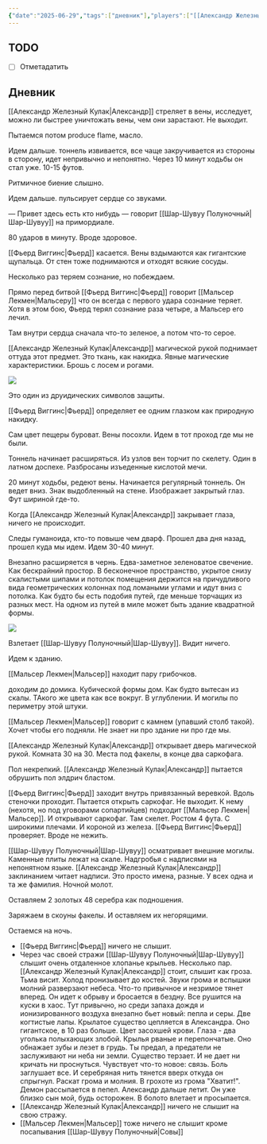 ```yaml
---
{"date":"2025-06-29","tags":["дневник"],"players":["[[Александр Железный Кулак]]","[[Шар-Шувуу Полуночный]]","[[Фьерд Виггинс]]","[[Мальсер Лекмен]]"],"campaign":"Школа приключенцев Безелота. Переплетенные судьбы","world-date":"44 день весны 776","world-time-start":"12:45","dg-publish":true,"previous-session":"[[22 июня 2025]]","next-session":null,"permalink":"/29-iyunya-2025/","dgPassFrontmatter":true}
---
```



## TODO
- [ ] Отметадатить

## Дневник
[[Александр Железный Кулак\|Александр]] стреляет в вены, исследует, можно ли быстрее уничтожать вены, чем они зарастают. Не выходит. 

Пытаемся потом produce flame, масло. 

Идем дальше. тоннель извивается, все чаще закручивается из стороны в сторону, идет непривычно и непонятно. Через 10 минут ходьбы он стал уже. 10-15 футов.

Ритмичное биение слышно. 

Идем дальше. пульсирует сердце со звуками. 

— Привет здесь есть кто нибудь — говорит [[Шар-Шувуу Полуночный\|Шар-Шувуу]] на примордиале. 

80 ударов в минуту. Вроде здоровое. 

[[Фьерд Виггинс\|Фьерд]] касается. Вены вздымаются как гигантские щупальца. От стен тоже поднимаются и отходят всякие сосуды. 

Несколько раз теряем сознание, но побеждаем. 

Прямо перед битвой [[Фьерд Виггинс\|Фьерд]] говорит [[Мальсер Лекмен\|Мальсеру]] что он всегда с первого удара сознание теряет. Хотя в этом бою, Фьерд терял сознание раза четыре, а Мальсер его лечил.

Там внутри сердца сначала что-то зеленое, а потом что-то серое.

[[Александр Железный Кулак\|Александр]] магической рукой поднимает оттуда этот предмет. Это ткань, как накидка. Явные магические характеристики. Брошь с лосем и рогами.

![](https://dnd-day.org/worlds/faeton/items/Nature%27s%20Mantle.webp)

Это один из друидических символов защиты. 

[[Фьерд Виггинс\|Фьерд]] определяет ее одним глазком как природную накидку. 

Сам цвет пещеры буроват. Вены посохли. 
Идем в тот проход где мы не были. 


Тоннель начинает расширяться. Из узлов вен торчит по скелету. Один в латном доспехе. Разбросаны изъеденные кислотой мечи. 

20 минут ходьбы, редеют вены. Начинается регулярный тоннель. Он ведет вниз. Знак выдобленный на стене. Изображает закрытый глаз. Фут шириной где-то. 

Когда [[Александр Железный Кулак\|Александр]] закрывает глаза, ничего не происходит. 

Следы гуманоида, кто-то повыше чем дварф. Прошел два дня назад, прошел куда мы идем. Идем 30-40 минут.

Внезапно расширяется в чернь. Едва-заметное зеленоватое свечение. Как бескрайний простор. В бесконечное пространство, укрытое снизу скалистыми шипами и потолок помещения держится на причудливого вида геометрических колоннах под ломаными углами и идут вниз с потолка. Как будто бы есть подобия путей, где меньше торчащих из разных мест. На одном из путей в миле может быть здание квадратной формы. 

![](https://dnd-day.org/worlds/faeton/scenes/061e92a9-b8fc-44df-ae74-97ecba86acbc.png)

Взлетает [[Шар-Шувуу Полуночный\|Шар-Шувуу]]. Видит ничего.

Идем к зданию. 

[[Мальсер Лекмен\|Мальсер]] находит пару грибочков. 

доходим до домика. Кубической формы дом. Как будто вытесан из скалы. ТАкого же цвета как все вокруг. В углублении. И могилы по периметру этой штуки. 

[[Мальсер Лекмен\|Мальсер]] говорит с камнем (упавший столб такой). Хочет чтобы его подняли. Не знает ни про здание ни про где мы. 

[[Александр Железный Кулак\|Александр]] открывает дверь магической рукой. Комната 30 на 30. Места под факелы, в конце два саркофага. 

Пол некрепкий. [[Александр Железный Кулак\|Александр]] пытается обрушить пол элдрич бластом. 

[[Фьерд Виггинс\|Фьерд]] заходит внутрь привязанный веревкой. Вдоль стеночки проходит. Пытается открыть саркофаг. Не выходит. К нему (нехотя, но под уговорами сопартийцев) подходит [[Мальсер Лекмен\|Мальсер]]. И открывают саркофаг. Там скелет. Ростом 4 фута. С широкими плечами. И короной из железа. [[Фьерд Виггинс\|Фьерд]] проверяет. Вроде не нежить. 

[[Шар-Шувуу Полуночный\|Шар-Шувуу]] осматривает внешние могилы. Каменные плиты лежат на скале. Надгробья с надписями на непонятном языке. [[Александр Железный Кулак\|Александр]] заклинанием читает надписи. Это просто имена, разные.  У всех одна и та же фамилия. Ночной молот. 

Оставляем 2 золотых 48 серебра как подношения. 

Заряжаем в скоуны факелы. И оставляем их негорящими. 

Остаемся на ночь.
- [[Фьерд Виггинс\|Фьерд]] ничего не слышит.
- Через час своей стражи [[Шар-Шувуу Полуночный\|Шар-Шувуу]] слышит очень отдаленное хлопанье крыльев. Несколько пар. 
  [[Александр Железный Кулак\|Александр]] стоит, слышит как гроза. Тьма висит. Холод пронизывает до костей. Звуки грома и вспышки молний разверзают небеса. Что-то привычное и незримое тянет вперед. Он идет к обрыву и бросается в бездну. Все рушится на куски в хаос. Тут привычно, но среди запаха дождя и ионизированного воздуха внезапно бьет новый: пепла и серы. Две когтистые лапы. Крылатое существо цепляется в Александра. Оно гигантское, в 10 раз больше. Цвет засохшей крови. Глаза - два уголька полыхающих злобой. Крылья рваные и перепончатые. Оно обнажает зубы и лезет в грудь. Ты предал, а предатели не заслуживают ни неба ни земли. Существо терзает. И не дает ни кричать ни проснуться. Чувствует что-то новое: связь. Боль заглушает все. И серебряная нить тянется вверх откуда он спрыгнул. Раскат грома и молния. В грохоте из грома "Хватит!". Демон рассыпается в пепел. Александр дальше летит. Он уже близко сын мой, будь осторожен. В болото влетает и просыпается. 
- [[Александр Железный Кулак\|Александр]] ничего не слышит на свою стражу. 
- [[Мальсер Лекмен\|Мальсер]] тоже ничего не слышит кроме посапывания [[Шар-Шувуу Полуночный\|Совы]]